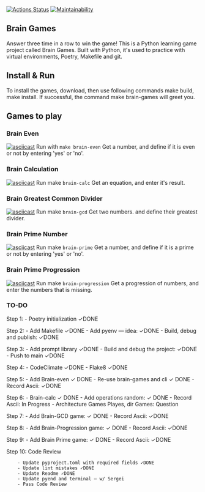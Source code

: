 [![Actions Status](https://github.com/ghost-of-karelia/python-project-lvl1/actions/workflows/hexlet-check.yml/badge.svg)](https://github.com/ghost-of-karelia/python-project-lvl1/actions) [![Maintainability](https://api.codeclimate.com/v1/badges/c412faef76dadf07cda8/maintainability)](https://codeclimate.com/github/ghost-of-karelia/python-project-lvl/maintainability)


## Brain Games 

Answer three time in a row to win the game!
This is a Python learning game project called Brain Games. Built with Python, it's used to practice with virtual environments, Poetry, Makefile and git.


## Install & Run
To install the games, download, then use following commands make build, make install. If successful, the command make brain-games will greet you. 

## Games to play

### Brain Even
[![asciicast](https://asciinema.org/a/cP2bHPYxHoAPXPJJgAaDBtRtb.svg)](https://asciinema.org/a/cP2bHPYxHoAPXPJJgAaDBtRtb)
Run with `make brain-even`
Get a number, and define if it is even or not by entering 'yes' or 'no'.

### Brain Calculation
[![asciicast](https://asciinema.org/a/slG38dbxPswDk3pH7o47tKzwo.svg)](https://asciinema.org/a/slG38dbxPswDk3pH7o47tKzwo)
Run make `brain-calc`
Get an equation, and enter it's result.

### Brain Greatest Common Divider
[![asciicast](https://asciinema.org/a/9LJjOATz35QzImZ5ppA7EFQLY.svg)](https://asciinema.org/a/9LJjOATz35QzImZ5ppA7EFQLY)
Run make `brain-gcd`
Get two numbers. and define their greatest divider. 

### Brain Prime Number
[![asciicast](https://asciinema.org/a/seAGiyI9EooLYV8TWGMb5LVWY.svg)](https://asciinema.org/a/seAGiyI9EooLYV8TWGMb5LVWY)
Run make `brain-prime`
Get a number, and define if it is a prime or not by entering 'yes' or 'no'.

### Brain Prime Progression
[![asciicast](https://asciinema.org/a/elyJkcxAFFSg07bRlyqPGgAIF.svg)](https://asciinema.org/a/elyJkcxAFFSg07bRlyqPGgAIF)
Run make `brain-progression`
Get a progression of numbers, and enter the numbers that is missing.

### TO-DO

Step 1: - Poetry initialization ✓DONE

Step 2: - Add Makefile ✓DONE
        - Add pyenv — idea: ✓DONE
        - Build, debug and publish: ✓DONE

Step 3: - Add prompt library ✓DONE
        - Build and debug the project: ✓DONE
        - Push to main ✓DONE 

Step 4: - CodeClimate ✓DONE 
        - Flake8 ✓DONE

Step 5: - Add Brain-even ✓ DONE
        - Re-use brain-games and cli ✓ DONE
        - Record Ascii: ✓DONE

Step 6: - Brain-calc ✓ DONE
        - Add operations random: ✓ DONE
        - Record Ascii: In Progress
        - Architecture Games Playes, dir Games: Question

Step 7: - Add Brain-GCD game: ✓ DONE
        - Record Ascii: ✓DONE
    
Step 8: - Add Brain-Progression game: ✓ DONE
        - Record Ascii: ✓DONE

Step 9: - Add Brain Prime game: ✓ DONE
        - Record Ascii: ✓DONE

Step 10: Code Review
        
        - Update pyproject.toml with required fields ✓DONE
        - Update lint mistakes ✓DONE
        - Update Readme ✓DONE
        - Update pyend and terminal — w/ Sergei
        - Pass Code Review 
        


